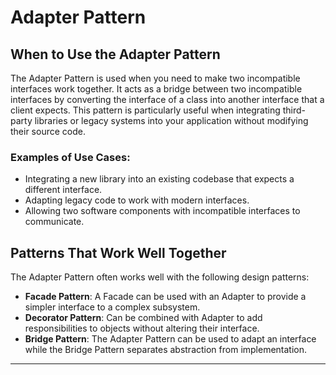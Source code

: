 # Adapter Pattern

## When to Use the Adapter Pattern

The Adapter Pattern is used when you need to make two incompatible interfaces work together. It acts as a bridge between two incompatible interfaces by converting the interface of a class into another interface that a client expects. This pattern is particularly useful when integrating third-party libraries or legacy systems into your application without modifying their source code.

### Examples of Use Cases:

- Integrating a new library into an existing codebase that expects a different interface.
- Adapting legacy code to work with modern interfaces.
- Allowing two software components with incompatible interfaces to communicate.

## Patterns That Work Well Together

The Adapter Pattern often works well with the following design patterns:

- **Facade Pattern**: A Facade can be used with an Adapter to provide a simpler interface to a complex subsystem.
- **Decorator Pattern**: Can be combined with Adapter to add responsibilities to objects without altering their interface.
- **Bridge Pattern**: The Adapter Pattern can be used to adapt an interface while the Bridge Pattern separates abstraction from implementation.

---
